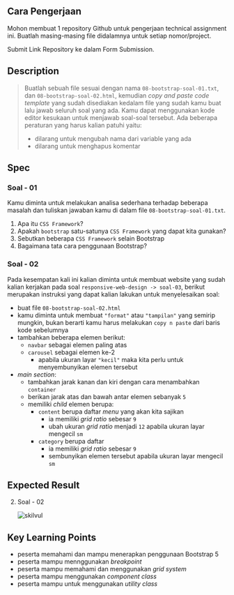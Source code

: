 ## Cara Pengerjaan

Mohon membuat 1 repository Github untuk pengerjaan technical assignment ini. Buatlah masing-masing file didalamnya untuk setiap nomor/project.

Submit Link Repository ke dalam Form Submission.

## Description

> Buatlah sebuah file sesuai dengan nama `08-bootstrap-soal-01.txt`, dan `08-bootstrap-soal-02.html`, kemudian *copy and paste code template* yang sudah disediakan kedalam file yang sudah kamu buat lalu jawab seluruh soal yang ada. Kamu dapat menggunakan kode editor kesukaan untuk menjawab soal-soal tersebut. Ada beberapa peraturan yang harus kalian patuhi yaitu:
> - dilarang untuk mengubah nama dari variable yang ada
> - dilarang untuk menghapus komentar

## Spec

### Soal - 01
Kamu diminta untuk melakukan analisa sederhana terhadap beberapa masalah dan tuliskan jawaban kamu di dalam file `08-bootstrap-soal-01.txt`.
1. Apa itu `CSS Framework`?
2. Apakah `bootstrap` satu-satunya `CSS Framework` yang dapat kita gunakan?
3. Sebutkan beberapa `CSS Framework` selain Bootstrap
4. Bagaimana tata cara penggunaan Bootstrap?

### Soal - 02

Pada kesempatan kali ini kalian diminta untuk membuat website yang sudah kalian kerjakan pada soal `responsive-web-design -> soal-03`, berikut merupakan instruksi yang dapat kalian lakukan untuk menyelesaikan soal:
- buat file `08-bootstrap-soal-02.html`
- kamu diminta untuk membuat `"format"` atau `"tampilan"` yang semirip mungkin, bukan berarti kamu harus melakukan `copy n paste` dari baris kode sebelumnya
- tambahkan beberapa elemen berikut:
  - `navbar` sebagai elemen paling atas
  - `carousel` sebagai elemen ke-2
    - apabila ukuran layar `"kecil"` maka kita perlu untuk menyembunyikan elemen tersebut
- *main section*:
  - tambahkan jarak kanan dan kiri dengan cara menambahkan `container`
  - berikan jarak atas dan bawah antar elemen sebanyak `5`
  - memiliki *child* elemen berupa:
    - `content` berupa daftar *menu* yang akan kita sajikan
      - ia memiliki *grid ratio* sebesar `9`
      - ubah ukuran *grid ratio* menjadi `12` apabila ukuran layar mengecil `sm`
    - `category` berupa daftar
      - ia memiliki *grid ratio* sebesar `9`
      - sembunyikan elemen tersebut apabila ukuran layar mengecil `sm`

## Expected Result

2. Soal - 02

   ![skilvul](https://skilvul-prod-01.s3.ap-southeast-1.amazonaws.com/lesson/full-stack-assignment/bootstrap-01.gif)

## Key Learning Points
- peserta memahami dan mampu menerapkan penggunaan Bootstrap 5
- peserta mampu mennggunakan *breakpoint*
- peserta mampu memahami dan menggunakan *grid system*
- peserta mampu menggunakan *component class*
- peserta mampu untuk menggunakan *utility class*
